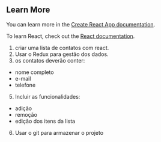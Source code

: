 ## Learn More

You can learn more in the [Create React App documentation](https://facebook.github.io/create-react-app/docs/getting-started).

To learn React, check out the [React documentation](https://reactjs.org/).

1) criar uma lista de contatos com react.
2) Usar o Redux para gestão dos dados.
3) os contatos deverão conter:
  - nome completo
  - e-mail
  - telefone
5) Incluir as funcionalidades:
  - adição
  - remoção
  - edição dos itens da lista
6) Usar o git para armazenar o projeto
